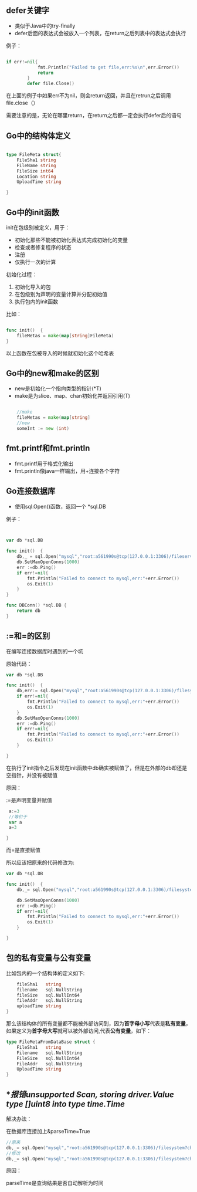## **defer关键字**
- 类似于Java中的try-finally
- defer后面的表达式会被放入一个列表，在return之后列表中的表达式会执行

例子：

```go

if err!=nil{
			fmt.Println("Failed to get file,err:%s\n",err.Error())
			return
		}
		defer file.Close()

```

在上面的例子中如果err不为nil，则会return返回，并且在retrun之后调用file.close（）

需要注意的是，无论在哪里return，在return之后都一定会执行defer后的语句


## **Go中的结构体定义**


```go

type FileMeta struct{
	FileSha1 string
	FileName string
	FileSize int64
	Location string
	UploadTime string

}

```

## **Go中的init函数**

init在包级别被定义，用于：
- 初始化那些不能被初始化表达式完成初始化的变量
- 检查或者修复程序的状态
- 注册
- 仅执行一次的计算

初始化过程：

1. 初始化导入的包
2. 在包级别为声明的变量计算并分配初始值
3. 执行包内的init函数

比如：

```go

func init()  {
	fileMetas = make(map[string]FileMeta)
}

```

以上函数在包被导入的时候就初始化这个哈希表

## **Go中的new和make的区别**

- new是初始化一个指向类型的指针(*T)
- make是为slice、map、chan初始化并返回引用(T)

```go

    //make
    fileMetas = make(map[string]
    //new
    someInt := new (int)

```


## fmt.printf和fmt.println

- fmt.printf用于格式化输出
- fmt.println像java一样输出，用+连接各个字符

## **Go连接数据库**

- 使用sql.Open()函数，返回一个 *sql.DB
  
例子：

```go

   
var db *sql.DB

func init()  {
	db,_ = sql.Open("mysql","root:a561990s@tcp(127.0.0.1:3306)/fileserver?charset=utf8")
	db.SetMaxOpenConns(1000)
	err :=db.Ping()
	if err!=nil{
		fmt.Println("Failed to connect to mysql,err:"+err.Error())
		os.Exit(1)
	}
}

func DBConn() *sql.DB {
	return db
}


```

## :=和=的区别

在编写连接数据库时遇到的一个坑

原始代码：

``` go
var db *sql.DB

func init()  {
	db,err:= sql.Open("mysql","root:a561990s@tcp(127.0.0.1:3306)/filesystem?charset=utf8")
    if err!=nil{
		fmt.Println("Failed to connect to mysql,err:"+err.Error())
		os.Exit(1)
	}
	db.SetMaxOpenConns(1000)
	err :=db.Ping()
	if err!=nil{
		fmt.Println("Failed to connect to mysql,err:"+err.Error())
		os.Exit(1)
	}

}
```

在执行了init指令之后发现在init函数中db确实被赋值了，但是在外部的db却还是空指针，并没有被赋值

原因：

:=是声明变量并赋值
``` go
 a:=3
 //等价于
 var a
 a=3

}
```

而=是直接赋值

所以应该把原来的代码修改为:

``` go
var db *sql.DB

func init()  {
	db,_= sql.Open("mysql","root:a561990s@tcp(127.0.0.1:3306)/filesystem?charset=utf8")

	db.SetMaxOpenConns(1000)
	err :=db.Ping()
	if err!=nil{
		fmt.Println("Failed to connect to mysql,err:"+err.Error())
		os.Exit(1)
	}

}
```


## **包的私有变量与公有变量**

比如包内的一个结构体的定义如下:

```go
	fileSha1   string
	filename   sql.NullString
	fileSize   sql.NullInt64
	fileAddr   sql.NullString
	uploadTime string
}

```

那么该结构体的所有变量都不能被外部访问到，因为**首字母小写**代表是**私有变量**，如果定义为**首字母大写**就可以被外部访问,代表**公有变量**，如下：

```go
type FileMetaFromDataBase struct {
	FileSha1   string
	Filename   sql.NullString
	FileSize   sql.NullInt64
	FileAddr   sql.NullString
	UploadTime string
}
```


## **报错unsupported Scan, storing driver.Value type []uint8 into type *time.Time**

解决办法：

在数据库连接加上&parseTime=True
```go
//原来
db,_= sql.Open("mysql","root:a561990s@tcp(127.0.0.1:3306)/filesystem?charset=utf8")
//修改
db,_= sql.Open("mysql","root:a561990s@tcp(127.0.0.1:3306)/filesystem?charset=utf8&parseTime=True")
```

原因：

parseTime是查询结果是否自动解析为时间